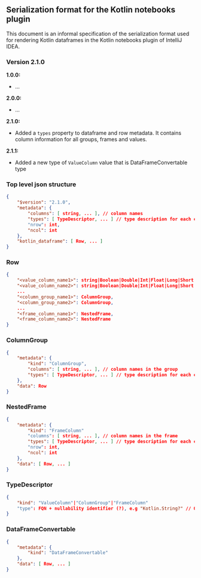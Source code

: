 ## Serialization format for the Kotlin notebooks plugin
This document is an informal specification of the serialization format used for 
rendering Kotlin dataframes in the Kotlin notebooks plugin of IntelliJ IDEA.

### Version 2.1.0

**1.0.0:**

 * ...

**2.0.0:**
 * ...

**2.1.0:**
 * Added a `types` property to dataframe and row metadata. It contains column
   information for all groups, frames and values.

**2.1.1:**
 * Added a new type of `ValueColumn` value that is DataFrameConvertable type

### Top level json structure
```json
{
    "$version": "2.1.0",
    "metadata": {
        "columns": [ string, ... ], // column names
        "types": [ TypeDescriptor, ... ] // type description for each entry in "columns"
        "nrow": int,
        "ncol": int
    },
    "kotlin_dataframe": [ Row, ... ]
}
```

### Row
```json
{ 
    "<value_column_name1>": string|Boolean|Double|Int|Float|Long|Short|Byte|list|DataFrameConvertable,
    "<value_column_name2>": string|Boolean|Double|Int|Float|Long|Short|Byte|list|DataFrameConvertable,
    ...
    "<column_group_name1>": ColumnGroup,
    "<column_group_name2>": ColumnGroup,
    ...
    "<frame_column_name1>": NestedFrame,
    "<frame_column_name2>": NestedFrame
}
```

### ColumnGroup
```json
{
    "metadata": {
        "kind": "ColumnGroup",
        "columns": [ string, ... ], // column names in the group
        "types": [ TypeDescriptor, ... ] // type description for each entry in "columns"
    },
    "data": Row
}
```

### NestedFrame
```json
{
    "metadata": {
        "kind": "FrameColumn"
        "columns": [ string, ... ], // column names in the frame
        "types": [ TypeDescriptor, ... ] // type description for each entry in "columns"
        "nrow": int,
        "ncol": int
    },
    "data": [ Row, ... ]
}
```

### TypeDescriptor
```json
{
    "kind": "ValueColumn"|"ColumnGroup"|"FrameColumn"
    "type": FQN + nullability identifier (?), e.g "Kotlin.String?" // Only available if kind == "ValueColumn"
}
```

### DataFrameConvertable
```json
{
    "metadata": {
        "kind": "DataFrameConvertable"
    },
    "data": [ Row, ... ]
}
```



